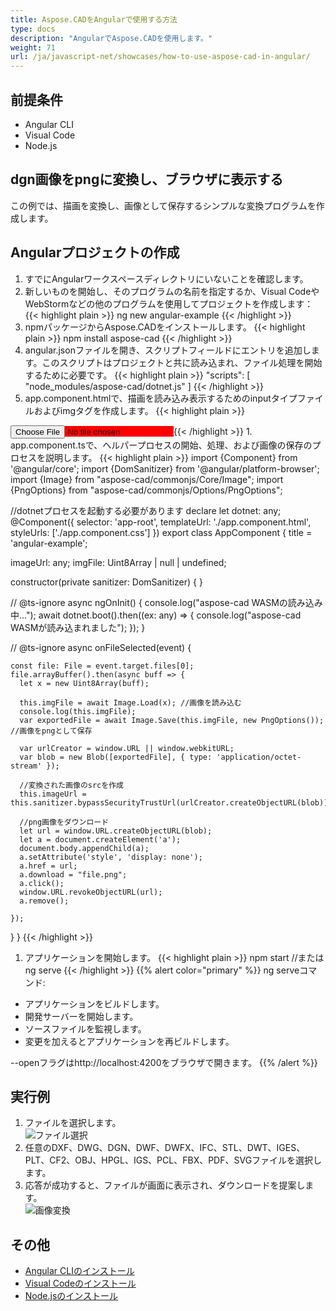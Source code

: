 ```yaml
---
title: Aspose.CADをAngularで使用する方法
type: docs
description: "AngularでAspose.CADを使用します。"
weight: 71
url: /ja/javascript-net/showcases/how-to-use-aspose-cad-in-angular/
---
```


## 前提条件
- Angular CLI
- Visual Code
- Node.js

## dgn画像をpngに変換し、ブラウザに表示する

この例では、描画を変換し、画像として保存するシンプルな変換プログラムを作成します。

## Angularプロジェクトの作成

1. すでにAngularワークスペースディレクトリにいないことを確認します。
1. 新しいものを開始し、そのプログラムの名前を指定するか、Visual CodeやWebStormなどの他のプログラムを使用してプロジェクトを作成します：
{{< highlight plain >}}
ng new angular-example
{{< /highlight >}}
1. npmパッケージからAspose.CADをインストールします。
{{< highlight plain >}}
npm install aspose-cad
{{< /highlight >}}
1. angular.jsonファイルを開き、スクリプトフィールドにエントリを追加します。このスクリプトはプロジェクトと共に読み込まれ、ファイル処理を開始するために必要です。
{{< highlight plain >}}
"scripts": [
  "node_modules/aspose-cad/dotnet.js"
]
{{< /highlight >}}
1. app.component.htmlで、描画を読み込み表示するためのinputタイプファイルおよびimgタグを作成します。
{{< highlight plain >}}
<span style="background-color: red">
    <input type="file" class="file-upload" (change)="onFileSelected($event)" />
    <img alt="" id="image" [src]="imageUrl" />
</span>
{{< /highlight >}}
1. app.component.tsで、ヘルパープロセスの開始、処理、および画像の保存のプロセスを説明します。
{{< highlight plain >}}
import {Component} from '@angular/core';
import {DomSanitizer} from '@angular/platform-browser';
import {Image} from "aspose-cad/commonjs/Core/Image";
import {PngOptions} from "aspose-cad/commonjs/Options/PngOptions";

//dotnetプロセスを起動する必要があります
declare let dotnet: any;
@Component({
  selector: 'app-root',
  templateUrl: './app.component.html',
  styleUrls: ['./app.component.css']
})
export class AppComponent {
  title = 'angular-example';

  imageUrl: any;
  imgFile: Uint8Array | null | undefined;

  constructor(private sanitizer: DomSanitizer) {
  }

  // @ts-ignore
  async ngOnInit() {
    console.log("aspose-cad WASMの読み込み中...");
    await dotnet.boot().then((ex: any) => {
      console.log("aspose-cad WASMが読み込まれました");
    });
  }

  // @ts-ignore
  async onFileSelected(event) {

    const file: File = event.target.files[0];
    file.arrayBuffer().then(async buff => {
      let x = new Uint8Array(buff);
      
      this.imgFile = await Image.Load(x); //画像を読み込む
      console.log(this.imgFile);
      var exportedFile = await Image.Save(this.imgFile, new PngOptions()); //画像をpngとして保存

      var urlCreator = window.URL || window.webkitURL;
      var blob = new Blob([exportedFile], { type: 'application/octet-stream' });
      
      //変換された画像のsrcを作成
      this.imageUrl = this.sanitizer.bypassSecurityTrustUrl(urlCreator.createObjectURL(blob));

      //png画像をダウンロード
      let url = window.URL.createObjectURL(blob);
      let a = document.createElement('a');
      document.body.appendChild(a);
      a.setAttribute('style', 'display: none');
      a.href = url;
      a.download = "file.png";
      a.click();
      window.URL.revokeObjectURL(url);
      a.remove();

    });
  }
}
{{< /highlight >}}
1. アプリケーションを開始します。
{{< highlight plain >}}
npm start
//または
ng serve
{{< /highlight >}}
{{% alert color="primary" %}} 
ng serveコマンド:

- アプリケーションをビルドします。
- 開発サーバーを開始します。
- ソースファイルを監視します。
- 変更を加えるとアプリケーションを再ビルドします。

--openフラグはhttp://localhost:4200をブラウザで開きます。
{{% /alert %}}

## 実行例

1. ファイルを選択します。<br>
![ファイル選択](/_assets/javascript-net/angular/choose-file.png)<br>
1. 任意のDXF、DWG、DGN、DWF、DWFX、IFC、STL、DWT、IGES、PLT、CF2、OBJ、HPGL、IGS、PCL、FBX、PDF、SVGファイルを選択します。
1. 応答が成功すると、ファイルが画面に表示され、ダウンロードを提案します。<br>
![画像変換](/_assets/javascript-net/angular/convert-image.png)<br>

## その他

- [Angular CLIのインストール](https://angular.io/guide/setup-local/)
- [Visual Codeのインストール](https://code.visualstudio.com/)
- [Node.jsのインストール](https://nodejs.org/en/)
